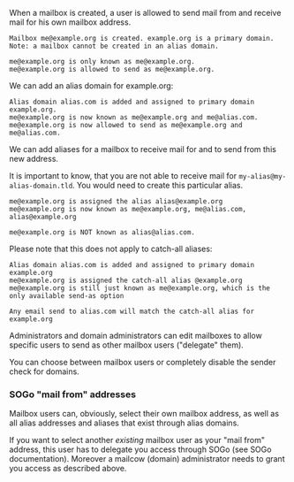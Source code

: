 When a mailbox is created, a user is allowed to send mail from and receive mail for his own mailbox address.

    Mailbox me@example.org is created. example.org is a primary domain.
    Note: a mailbox cannot be created in an alias domain.

    me@example.org is only known as me@example.org.
    me@example.org is allowed to send as me@example.org.

We can add an alias domain for example.org:

    Alias domain alias.com is added and assigned to primary domain example.org.
    me@example.org is now known as me@example.org and me@alias.com.
    me@example.org is now allowed to send as me@example.org and me@alias.com.

We can add aliases for a mailbox to receive mail for and to send from this new address.

It is important to know, that you are not able to receive mail for `my-alias@my-alias-domain.tld`. You would need to create this particular alias.

    me@example.org is assigned the alias alias@example.org
    me@example.org is now known as me@example.org, me@alias.com, alias@example.org

    me@example.org is NOT known as alias@alias.com.

Please note that this does not apply to catch-all aliases:

    Alias domain alias.com is added and assigned to primary domain example.org
    me@example.org is assigned the catch-all alias @example.org
    me@example.org is still just known as me@example.org, which is the only available send-as option
    
    Any email send to alias.com will match the catch-all alias for example.org

Administrators and domain administrators can edit mailboxes to allow specific users to send as other mailbox users ("delegate" them).

You can choose between mailbox users or completely disable the sender check for domains.

### SOGo "mail from" addresses

Mailbox users can, obviously, select their own mailbox address, as well as all alias addresses and aliases that exist through alias domains.

If you want to select another _existing_ mailbox user as your "mail from" address, this user has to delegate you access through SOGo (see SOGo documentation). Moreover a mailcow (domain) administrator
needs to grant you access as described above.